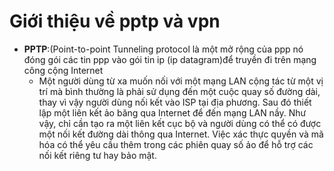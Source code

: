 # Giới thiệu về pptp và vpn
- **PPTP**:(Point-to-point Tunneling protocol là một mở rộng của ppp nó đóng gói các tin ppp vào gói tin ip (ip datagram)để truyền đi trên mạng công cộng Internet
  -  Một người dùng từ xa muốn nối với một mạng LAN cộng tác từ một vị trí mà bình thường là phải sử dụng đến một cuộc quay số đường dài, thay vì vậy người dùng nối kết vào ISP tại địa phương. Sau đó thiết lập một liên kết ảo băng qua Internet để đến mạng LAN nầy. Như vậy, chỉ cần tạo ra một liên kết cục bộ và người dùng có thể có được một nối kết đường dài thông qua Internet. Việc xác thực quyền và mã hóa có thể yêu cầu thêm trong các phiên quay số ảo để hỗ trợ các nối kết riêng tư hay bảo mật.
  
